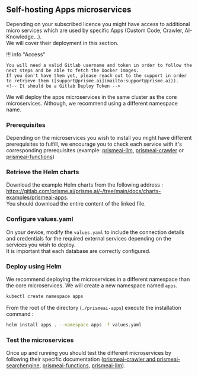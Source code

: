 ## Self-hosting Apps microservices

Depending on your subscribed licence you might have access to additional micro services which are used by specific Apps (Custom Code, Crawler, AI-Knowledge...).  
We will cover their deployment in this section.  

!!! info "Access"

    You will need a valid Gitlab username and token in order to follow the next steps and be able to fetch the Docker images.  
    If you don't have them yet, please reach out to the support in order to retrieve them ([support@prisme.ai](mailto:support@prisme.ai)).   
    <!-- It should be a Gitlab Deploy Token -->

We will deploy the apps microservices in the same cluster as the core microservices. Although, we recommend using a different namespace name.

### Prerequisites

Depending on the microservices you wish to install you might have different prerequisites to fulfill, we encourage you to check each service with it's corresponding prerequisites (example: [prismeai-llm](../configuration/prismeai-llm/index.md#installation-prerequisites), [prismeai-crawler](../configuration/prismeai-crawler/index.md#installation-prerequisites) or [prismeai-functions](../configuration/prismeai-functions/index.md#installation-prerequisites))


### Retrieve the Helm charts

Download the example Helm charts from the following address : https://gitlab.com/prisme.ai/prisme.ai/-/tree/main/docs/charts-examples/prismeai-apps.   
You should download the entire content of the linked file.

### Configure values.yaml

On your device, modify the `values.yaml` to include the connection details and credentials for the required external services depending on the services you wish to deploy.  
It is important that each database are correctly configured.

### Deploy using Helm
We recommend deploying the microservices in a different namespace than the core microservices. We will create a new namespace named `apps`. 

```sh
kubectl create namespace apps
```

From the root of the directory (`./prismeai-apps`) execute the installation command :

```sh
helm install apps . --namespace apps -f values.yaml 
```

### Test the microservices
Once up and running you should test the different microservices by following their specific documentation ([prismeai-crawler and prismeai-searchengine](../configuration/prismeai-crawler/index.md#microservice-testing), [prismeai-functions](../configuration/prismeai-functions/index.md#microservice-testing), [prismeai-llm](../configuration/prismeai-llm/index.md#microservice-testing)).